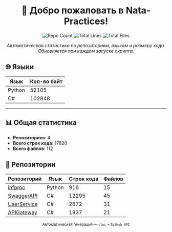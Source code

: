 
<h1 align="center">👋 Добро пожаловать в <strong>Nata-Practices</strong>!</h1>

<p align="center">
  <img src="https://img.shields.io/badge/Repo Count-4-blue?style=for-the-badge" alt="Repo Count" />
  <img src="https://img.shields.io/badge/Total Lines-17820-brightgreen?style=for-the-badge" alt="Total Lines" />
  <img src="https://img.shields.io/badge/Total Files-112-yellow?style=for-the-badge" alt="Total Files" />
</p>

<p align="center">
  <em>Автоматическая статистика по репозиториям, языкам и размеру кода. Обновляется при каждом запуске скрипта.</em>
</p>

## 🌐 Языки
| Язык | Кол-во байт |
|------|------------|
| Python | 52105 |
| C# | 102848 |

<hr/>

## 📊 Общая статистика
- **Репозиториев**: 4
- **Всего строк кода**: 17820
- **Всего файлов**: 112

## 📂 Репозитории
| Репозиторий | Язык | Строк кода | Файлов |
|-------------|------|------------|--------|
| [infproc](https://github.com/Nata-Practices/infproc) | Python | 916 | 15 |
| [SwaggerAPI](https://github.com/Nata-Practices/SwaggerAPI) | C# | 12295 | 45 |
| [UserService](https://github.com/Nata-Practices/UserService) | C# | 2672 | 31 |
| [APIGateway](https://github.com/Nata-Practices/APIGateway) | C# | 1937 | 21 |

<p align="center">
  <sub>Автоматическая генерация — <code>cloc</code> + <code>GitHub API</code></sub>
</p>
